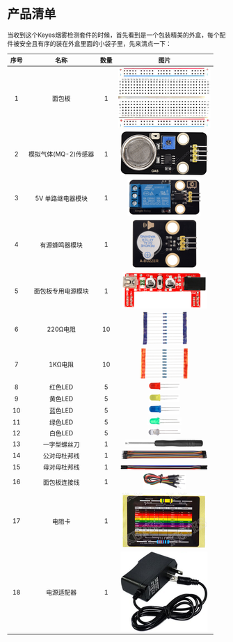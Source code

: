 # 产品清单

当收到这个Keyes烟雾检测套件的时候，首先看到是一个包装精美的外盒，每个配件被安全且有序的装在外盒里面的小袋子里，先来清点一下：

| 序号 | 名称 | 数量 | 图片 |
| :--: | :--: | :--: | :--: |
| 1 | 面包板 | 1 | ![Img](./media/1.png)|
| 2 | 模拟气体(MQ-2)传感器 | 1 | ![Img](./media/2.png) |
| 3 | 5V 单路继电器模块 | 1 | ![Img](./media/3.png) |
| 4 | 有源蜂鸣器模块 | 1 | ![Img](./media/4.png) |
| 5  |面包板专用电源模块|1|![Img](./media/5.png)|
| 6 | 220Ω电阻 | 10 | ![Img](./media/6.png) |
| 7 | 1KΩ电阻 | 10 | ![Img](./media/7.png)|
| 8 | 红色LED | 5 |![Img](./media/8.png)|
| 9 | 黄色LED | 5 | ![Img](./media/9.png)|
| 10 | 蓝色LED | 5 |![Img](./media/10.png) |
| 11 | 绿色LED | 5 |![Img](./media/11.png) |
| 12 | 白色LED | 5 | ![Img](./media/12.png)|
| 13 | 一字型螺丝刀  | 1 |![Img](./media/13.png)|
| 14 |公对母杜邦线|1| ![Img](./media/16.jpg)|
| 15 |母对母杜邦线|1| ![Img](./media/21.png)|
| 16 | 面包板连接线 | 1 | ![Img](./media/17.png)|
| 17 |电阻卡 | 1 |![Img](./media/18.png) |
| 18 | 电源适配器 | 1 | ![Img](./media/20.png)|

